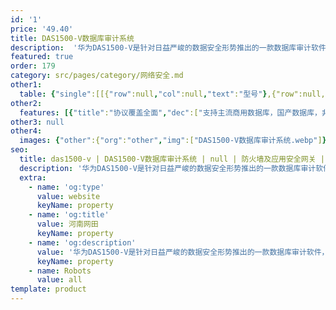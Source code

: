 ```yaml
---
id: '1'
price: '49.40'
title: DAS1500-V数据库审计系统
description:  '华为DAS1500-V是针对日益严峻的数据安全形势推出的一款数据库审计软件，用于保护客户核心数据库安全，防止数据被篡改或泄露。该产品以虚拟机形式部署，对数据库操作行为和内容进行全面审计，对数据库操作进行解析、记录、分析，帮助客户监控数据库操作，以达到违规操作实时发现，发生事故精准溯源。'
featured: true
order: 179
category: src/pages/category/网络安全.md
other1: 
  table: {"single":[[{"row":null,"col":null,"text":"型号"},{"row":null,"col":null,"text":"DAS1500-V"}],[{"row":null,"col":null,"text":"部署方式"},{"row":null,"col":null,"text":"以虚拟机的形式部署在虚拟化服务器上"}],[{"row":"3","col":null,"text":"策略管理"},{"row":null,"col":null,"text":"支持对审计策略中IP地址、时间、协议、帐号的设置"}],[{"row":null,"col":null,"text":"支持自定义审计规则"}],[{"row":null,"col":null,"text":"支持对策略中数据库表、数据库操作命令的设置"}],[{"row":"4","col":null,"text":"审计全面"},{"row":null,"col":null,"text":"支持主流数据库协议审计，如：Oracle、SQL-Server、DB2、Informix、Sybase等"}],[{"row":null,"col":null,"text":"支持国产数据库审计：人大金仓、达梦、南大通用、神通数据库等"}],[{"row":null,"col":null,"text":"支持NoSQL数据库的审计：MongoDB、Redis等"}],[{"row":null,"col":null,"text":"支持常用网络协议审计HTTP、FTP、Telnet、NFS、RADIUS等"}],[{"row":null,"col":null,"text":"日志查询"},{"row":null,"col":null,"text":"支持按时间、级别、源\\目的IP、源\\目的MAC、协议名、源\\目的端口为条件进行查询"}],[{"row":null,"col":null,"text":"日志统计"},{"row":null,"col":null,"text":"多维度日志统计，可从源IP、帐号、策略、时间等维度统计数据"}],[{"row":null,"col":null,"text":"SQL注入检测"},{"row":null,"col":null,"text":"基于SQL注入和XSS攻击、远程命令执行、跨站脚本攻击的识别，对于支持的攻击或高危指令实时告警"}],[{"row":null,"col":null,"text":"三层关联"},{"row":null,"col":null,"text":"可将中间件环境下的SQL语句关联到HTTP操作，HTTP操作关联到前端用户，实现三层环境下的审计追溯"}],[{"row":"4","col":null,"text":"丰富的报表"},{"row":null,"col":null,"text":"支持多种报表格式：HTML、Excel、PDF、Word"}],[{"row":null,"col":null,"text":"提供多种缺省的报表模板库"}],[{"row":null,"col":null,"text":"支持自定义报表模板"}],[{"row":null,"col":null,"text":"可视化多维度报表，支持帐号、时间、操作内容、趋势等多维度报表呈现"}]]}
other2:
  features: [{"title":"协议覆盖全面","dec":["支持主流商用数据库，国产数据库，非关系型数据库，并支持结合HTTP、FTP、Telnet等网络协议的审计。"]},{"title":"审计策略完备","dec":["系统预置200+审计规则并支持自定义审计规则，审计策略导入导出，审计白名单及多种告警响应方式。"]},{"title":"报表简单易读","dec":["系统预置20+报表模板并支持自定义报表，支持多种报表导出格式，提供从宏观数据到微观事件的决策依据。"]}]
other3: null
other4:
  images: {"other":{"org":"other","img":["DAS1500-V数据库审计系统.webp"]}}
seo:
  title: das1500-v | DAS1500-V数据库审计系统 | null | 防火墙及应用安全网关 | 网络安全 | 企业网络
  description: '华为DAS1500-V是针对日益严峻的数据安全形势推出的一款数据库审计软件，用于保护客户核心数据库安全，防止数据被篡改或泄露。该产品以虚拟机形式部署，对数据库操作行为和内容进行全面审计，对数据库操作进行解析、记录、分析，帮助客户监控数据库操作，以达到违规操作实时发现，发生事故精准溯源。'
  extra:
    - name: 'og:type'
      value: website
      keyName: property
    - name: 'og:title'
      value: 河南网田
      keyName: property
    - name: 'og:description'
      value: '华为DAS1500-V是针对日益严峻的数据安全形势推出的一款数据库审计软件，用于保护客户核心数据库安全，防止数据被篡改或泄露。该产品以虚拟机形式部署，对数据库操作行为和内容进行全面审计，对数据库操作进行解析、记录、分析，帮助客户监控数据库操作，以达到违规操作实时发现，发生事故精准溯源。'
      keyName: property
    - name: Robots
      value: all
template: product
---
```

